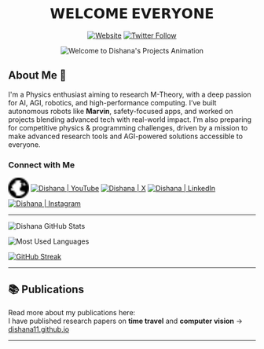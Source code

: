 <div align="center">
  
# 𝗪𝗘𝗟𝗖𝗢𝗠𝗘 𝗘𝗩𝗘𝗥𝗬𝗢𝗡𝗘
[![Website](https://img.shields.io/website?style=for-the-badge&url=https%3A%2F%2Fbeacons.ai/dishana&color=ff073a)](https://beacons.ai/dishana)
[![Twitter Follow](https://img.shields.io/badge/follow-%40dishana-ff073a?logo=twitter&style=for-the-badge&logoColor=ff073a)](https://twitter.com/intent/follow?screen_name=dishanaa11)

<img src="dishana_og_intro.gif" width="800" alt="Welcome to Dishana's Projects Animation" />

</div>

## About Me 💬
I'm a Physics enthusiast aiming to research M-Theory, with a deep passion for AI, AGI, robotics, and high-performance computing. I’ve built autonomous robots like **Marvin**, safety-focused apps, and worked on projects blending advanced tech with real-world impact. I’m also preparing for competitive physics & programming challenges, driven by a mission to make advanced research tools and AGI-powered solutions accessible to everyone.

### Connect with Me
[<img align="center" alt="beacons.ai/dishana" width="42px" src="https://raw.githubusercontent.com/iconic/open-iconic/master/svg/globe.svg" />][website]
[<img align="center" alt="Dishana | YouTube" width="42px" src="https://cdn.jsdelivr.net/npm/simple-icons@v3/icons/youtube.svg" />][youtube]
[<img align="center" alt="Dishana | X" width="42px" src="https://cdn.jsdelivr.net/npm/simple-icons@v3/icons/twitter.svg" />][twitter] 
[<img align="center" alt="Dishana | LinkedIn" width="42px" src="https://cdn.jsdelivr.net/npm/simple-icons@v3/icons/linkedin.svg" />][linkedin] 
[<img align="center" alt="Dishana | Instagram" width="42px" src="https://cdn.jsdelivr.net/npm/simple-icons@v3/icons/instagram.svg"/>][instagram]

---

![Dishana GitHub Stats](https://github-readme-stats.vercel.app/api?username=dishana11&show_icons=true&title_color=ff073a&text_color=ff073a&icon_color=ff073a&bg_color=000000)

![Most Used Languages](https://github-readme-stats.vercel.app/api/top-langs/?username=dishana11&layout=compact&title_color=ff073a&text_color=ff073a&bg_color=000000)

[![GitHub Streak](https://streak-stats.demolab.com?user=dishana11&theme=neon&ring=FF0000&fire=FF0000&currStreakLabel=FF0000&sideNums=FF0000&sideLabels=FF0000&dates=FF0000&short_numbers=true)](https://git.io/streak-stats)

---

## 📚 Publications
Read more about my publications here:  
I have published research papers on **time travel** and **computer vision** → [dishana11.github.io](https://dishana11.github.io)

---

[website]: https://beacons.ai/dishana
[twitter]: https://twitter.com/dishana
[youtube]: https://www.youtube.com/@dishana
[instagram]: https://instagram.com/dishana
[linkedin]: https://www.linkedin.com/in/dishana
